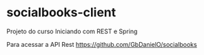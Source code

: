 # socialbooks-client
Projeto do curso Iniciando com REST e Spring

Para acessar a API Rest
https://github.com/GbDanielO/socialbooks
